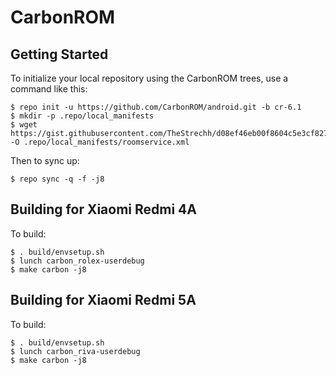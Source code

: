 CarbonROM
===========

Getting Started
---------------

To initialize your local repository using the CarbonROM trees, use a command like this:

    $ repo init -u https://github.com/CarbonROM/android.git -b cr-6.1
    $ mkdir -p .repo/local_manifests
    $ wget https://gist.githubusercontent.com/TheStrechh/d08ef46eb00f8604c5e3cf82726b6e0a/raw/1d4c4106483edf40474f378c288daab11e249cf0/roomservice.xml -O .repo/local_manifests/roomservice.xml

Then to sync up:

    $ repo sync -q -f -j8


Building for Xiaomi Redmi 4A
---------------

To build:

    $ . build/envsetup.sh
    $ lunch carbon_rolex-userdebug
    $ make carbon -j8

Building for Xiaomi Redmi 5A
---------------

To build:

    $ . build/envsetup.sh
    $ lunch carbon_riva-userdebug
    $ make carbon -j8
